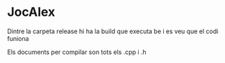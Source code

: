 # JocAlex
 
Dintre la carpeta release hi ha la build que executa be i es veu que el codi funiona

Els documents per compilar son tots els .cpp i .h
